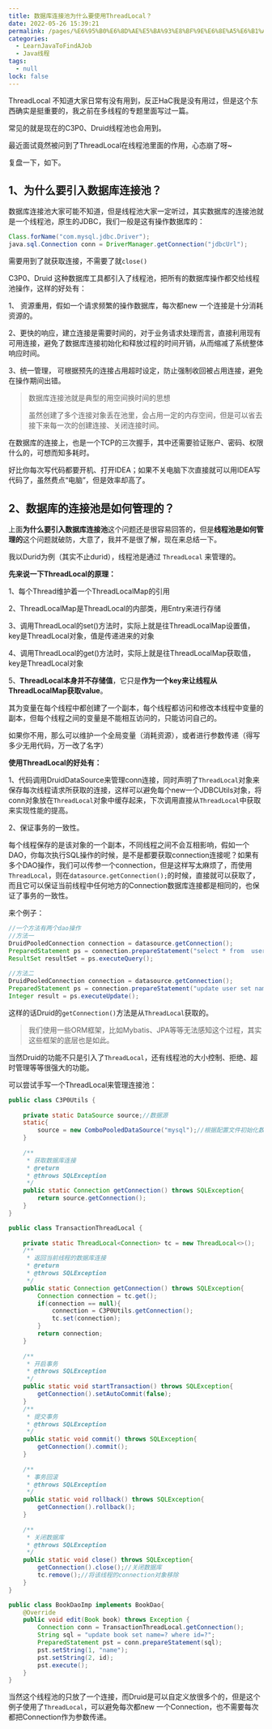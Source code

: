 ```yaml
---
title: 数据库连接池为什么要使用ThreadLocal？
date: 2022-05-26 15:39:21
permalink: /pages/%E6%95%B0%E6%8D%AE%E5%BA%93%E8%BF%9E%E6%8E%A5%E6%B1%A0%E4%B8%BA%E4%BB%80%E4%B9%88%E8%A6%81%E4%BD%BF%E7%94%A8ThreadLocal%EF%BC%9F
categories: 
  - LearnJavaToFindAJob
  - Java线程
tags: 
  - null
lock: false
---
```

ThreadLocal 不知道大家日常有没有用到，反正HaC我是没有用过，但是这个东西确实是挺重要的，我之前在多线程的专题里面写过一篇。

常见的就是现在的C3P0、Druid线程池也会用到。

最近面试竟然被问到了ThreadLocal在线程池里面的作用，心态崩了呀~

复盘一下，如下。

## 1、为什么要引入数据库连接池？

数据库连接池大家可能不知道，但是线程池大家一定听过，其实数据库的连接池就是一个线程池，原生的JDBC，我们一般是这有操作数据库的：

```java
Class.forName("com.mysql.jdbc.Driver");
java.sql.Connection conn = DriverManager.getConnection("jdbcUrl");
```

需要用到了就获取连接，不需要了就`close()`

C3P0、Druid 这种数据库工具都引入了线程池，把所有的数据库操作都交给线程池操作，这样的好处有：

1、 资源重用，假如一个请求频繁的操作数据库，每次都new 一个连接是十分消耗资源的。

2、更快的响应，建立连接是需要时间的，对于业务请求处理而言，直接利用现有可用连接，避免了数据库连接初始化和释放过程的时间开销，从而缩减了系统整体响应时间。

3、统一管理， 可根据预先的连接占用超时设定，防止强制收回被占用连接，避免在操作期间出错。

> 数据库连接池就是典型的用空间换时间的思想
>
> 虽然创建了多个连接对象丢在池里，会占用一定的内存空间，但是可以省去接下来每一次的创建连接、关闭连接时间。

在数据库的连接上，也是一个TCP的三次握手，其中还需要验证账户、密码、权限什么的，可想而知多耗时。

好比你每次写代码都要开机、打开IDEA；如果不关电脑下次直接就可以用IDEA写代码了，虽然费点“电脑”，但是效率却高了。



## 2、数据库的连接池是如何管理的？

上面**为什么要引入数据库连接池**这个问题还是很容易回答的，但是**线程池是如何管理的**这个问题就破防，大意了，我并不是很了解，现在来总结一下。

我以Durid为例（其实不止durid），线程池是通过 `ThreadLocal` 来管理的。

**先来说一下ThreadLocal的原理：**

1、每个Thread维护着一个ThreadLocalMap的引用

2、ThreadLocalMap是ThreadLocal的内部类，用Entry来进行存储

3、调用ThreadLocal的set()方法时，实际上就是往ThreadLocalMap设置值，key是ThreadLocal对象，值是传递进来的对象

4、调用ThreadLocal的get()方法时，实际上就是往ThreadLocalMap获取值，key是ThreadLocal对象

5、**ThreadLocal本身并不存储值**，它只是**作为一个key来让线程从ThreadLocalMap获取value**。



其为变量在每个线程中都创建了一个副本，每个线程都访问和修改本线程中变量的副本，但每个线程之间的变量是不能相互访问的，只能访问自己的。

如果你不用，那么可以维护一个全局变量（消耗资源），或者进行参数传递（得写多少无用代码，万一改了名字）

**使用ThreadLocal的好处有：**

1、代码调用DruidDataSource来管理conn连接，同时声明了`ThreadLocal`对象来保存每次线程请求所获取的连接，这样可以避免每个new一个JDBCUtils对象，将conn对象放在`ThreadLocal`对象中缓存起来，下次调用直接从`ThreadLocal`中获取来实现性能的提高。

2、保证事务的一致性。

每个线程保存的是该对象的一个副本，不同线程之间不会互相影响，假如一个DAO，你每次执行SQL操作的时候，是不是都要获取connection连接呢？如果有多个DAO操作，我们可以传参一个connection，但是这样写太麻烦了，而使用`ThreadLocal`，则在`datasource.getConnection();`的时候，直接就可以获取了，而且它可以保证当前线程中任何地方的Connection数据库连接都是相同的，也保证了事务的一致性。

来个例子：

```java
//一个方法有两个dao操作
//方法一
DruidPooledConnection connection = datasource.getConnection();
PreparedStatement ps = connection.prepareStatement("select * from  user");
ResultSet resultSet = ps.executeQuery();
            
//方法二
DruidPooledConnection connection = datasource.getConnection();
PreparedStatement ps = connection.prepareStatement("update user set name = 'HaC' where id = 1");
Integer result = ps.executeUpdate();
```

这样的话Druid的`getConnection()`方法是从`ThreadLocal`获取的。

> 我们使用一些ORM框架，比如Mybatis、JPA等等无法感知这个过程，其实这些框架的底层也是如此。

当然Druid的功能不只是引入了`ThreadLocal`，还有线程池的大小控制、拒绝、超时管理等等很强大的功能。



可以尝试手写一个ThreadLocal来管理连接池：

```java
public class C3P0Utils {
 
	private static DataSource source;//数据源
	static{
		source = new ComboPooledDataSource("mysql");//根据配置文件初始化数据源
	}
	
	/**
	 * 获取数据库连接
	 * @return
	 * @throws SQLException
	 */
	public static Connection getConnection() throws SQLException{
		return source.getConnection();
	}
}
```

```java
public class TransactionThreadLocal {
 
	private static ThreadLocal<Connection> tc = new ThreadLocal<>();
	/**
	 * 返回当前线程的数据库连接
	 * @return
	 * @throws SQLException
	 */
	public static Connection getConnection() throws SQLException{
		Connection connection = tc.get();
		if(connection == null){
			connection = C3P0Utils.getConnection();
			tc.set(connection);
		}
		return connection;
	}
	
	/**
	 * 开启事务
	 * @throws SQLException
	 */
	public static void startTransaction() throws SQLException{
		getConnection().setAutoCommit(false);
	}
	/**
	 * 提交事务
	 * @throws SQLException
	 */
	public static void commit() throws SQLException{
		getConnection().commit();
	}
	
	/**
	 * 事务回滚
	 * @throws SQLException
	 */
	public static void rollback() throws SQLException{
		getConnection().rollback();
	}
	
	/**
	 * 关闭数据库
	 * @throws SQLException
	 */
	public static void close() throws SQLException{
		getConnection().close();//关闭数据库
		tc.remove();//将该线程的connection对象移除
	}
}
```

```java
public class BookDaoImp implements BookDao{
    @Override
	public void edit(Book book) throws Exception {
		Connection conn = TransactionThreadLocal.getConnection();
		String sql = "update book set name=? where id=?";
		PreparedStatement pst = conn.prepareStatement(sql);
		pst.setString(1, "name");
		pst.setString(2, id);
		pst.execute();
	}
}
```

当然这个线程池的只放了一个连接，而Druid是可以自定义放很多个的，但是这个例子使用了`ThreadLocal`，可以避免每次都new 一个Connection，也不需要每次都把Connection作为参数传递。